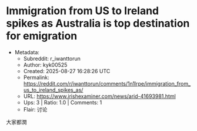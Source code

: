 # Immigration from US to Ireland spikes as Australia is top destination for emigration

- Metadata:
  - Subreddit: r_iwanttorun
  - Author: kyk00525
  - Created: 2025-08-27 16:28:26 UTC
  - Permalink: https://reddit.com/r/iwanttorun/comments/1n1lrpe/immigration_from_us_to_ireland_spikes_as/
  - URL: https://www.irishexaminer.com/news/arid-41693981.html
  - Ups: 3 | Ratio: 1.0 | Comments: 1
  - Flair: 讨论


大家都潤

